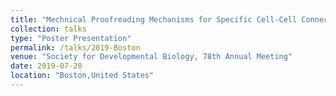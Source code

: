 ```yaml
---
title: "Mechnical Proofreading Mechanisms for Specific Cell-Cell Connectivity Formation"
collection: talks
type: "Poster Presentation"
permalink: /talks/2019-Boston
venue: "Society for Developmental Biology, 78th Annual Meeting"
date: 2019-07-28
location: "Boston,United States"
---
```


